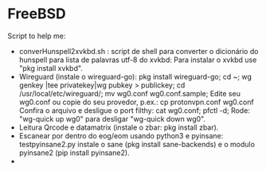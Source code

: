 # FreeBSD
Script to help me:
- converHunspell2xvkbd.sh : script de shell para converter o dicionário do hunspell para lista de palavras utf-8 do xvkbd:
Para instalar o xvkbd use "pkg install xvkbd".
- Wireguard (instale o wireguard-go):
  pkg install wireguard-go; cd ~; wg genkey |tee privatekey|wg pubkey > publickey; cd /usr/local/etc/wireguard/;
  mv wg0.conf wg0.conf.sample;
  Edite seu wg0.conf ou copie do seu provedor, p.ex.: cp protonvpn.conf wg0.conf
  Confira o arquivo e desligue o port filthy: cat wg0.conf; pfctl -d;
  Rode: "wg-quick up wg0" para desligar "wg-quick down wg0".
- Leitura Qrcode e datamatrix (instale o zbar: pkg install zbar).
- Escanear por dentro do eog/eom usando python3 e pyinsane: testpyinsane2.py
    instale o sane (pkg install sane-backends) e o modulo pyinsane2 (pip install pyinsane2).
- 
